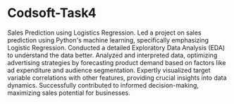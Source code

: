 # Codsoft-Task4
Sales Prediction using Logistics Regression. 
Led a project on sales prediction using Python's machine learning, specifically emphasizing Logistic Regression. Conducted a detailed Exploratory Data Analysis (EDA) to understand the data better. Analyzed and interpreted data, optimizing advertising strategies by forecasting product demand based on factors like ad expenditure and audience segmentation. Expertly visualized target variable correlations with other features, providing crucial insights into data dynamics. Successfully contributed to informed decision-making, maximizing sales potential for businesses.

